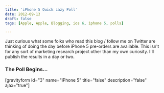 ```yaml
---
title: 'iPhone 5 Quick Lazy Poll'
date: 2012-09-13
draft: false
tags: [Apple, Apple, Blogging, ios 6, iphone 5, polls]

---
```


Just curious what some folks who read this blog / follow me on Twitter are thinking of doing the day before iPhone 5 pre-orders are available. This isn't for any sort of marketing research project other than my own curiosity. I'll publish the results in a day or two.

### The Poll Begins...

\[gravityform id="3" name="iPhone 5" title="false" description="false" ajax="true"\]